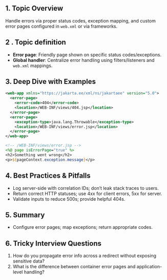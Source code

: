 ## 1. Topic Overview

Handle errors via proper status codes, exception mapping, and custom error pages configured in `web.xml` or via frameworks.

## 2 . Topic definition

- **Error page**: Friendly page shown on specific status codes/exceptions.
- **Global handler**: Centralize error handling using filters/listeners and `web.xml` mappings.

## 3. Deep Dive with Examples

```xml
<web-app xmlns="https://jakarta.ee/xml/ns/jakartaee" version="5.0">
  <error-page>
    <error-code>404</error-code>
    <location>/WEB-INF/views/404.jsp</location>
  </error-page>
  <error-page>
    <exception-type>java.lang.Throwable</exception-type>
    <location>/WEB-INF/views/error.jsp</location>
  </error-page>
</web-app>
```

```jsp
<!-- /WEB-INF/views/error.jsp -->
<%@ page isErrorPage="true" %>
<h2>Something went wrong</h2>
<p>${pageContext.exception.message}</p>
```

## 4. Best Practices & Pitfalls

- Log server-side with correlation IDs; don’t leak stack traces to users.
- Return correct HTTP statuses; use 4xx for client errors, 5xx for server.
- Validate inputs to reduce 500s; provide helpful 404s.

## 5. Summary

- Configure error pages; map exceptions; return appropriate codes.

## 6. Tricky Interview Questions

1) How do you propagate error info across a redirect without exposing sensitive data?
2) What is the difference between container error pages and application-level handling?
